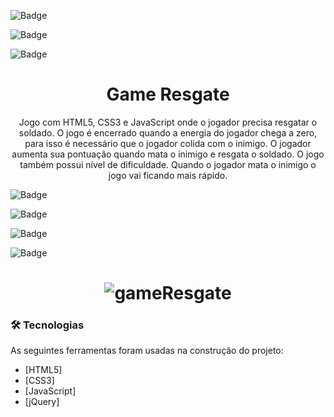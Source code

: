 ![Badge](https://img.shields.io/badge/HTML5-E34F26?style=for-the-badge&logo=html5&logoColor=white")

![Badge](https://img.shields.io/badge/CSS3-1572B6?style=for-the-badge&logo=css3&logoColor=white")

![Badge](https://img.shields.io/badge/JavaScript-323330?style=for-the-badge&logo=javascript&logoColor=F7DF1E")

<h1 align="center">Game Resgate</h1>

<p align="center">Jogo com HTML5, CSS3 e JavaScript onde o jogador precisa resgatar o soldado. O jogo é encerrado quando a energia do jogador chega a zero, para isso é necessário que o jogador colida com o inimigo. O jogador aumenta sua pontuação quando mata o inimigo e resgata o soldado. O jogo também possui nível de dificuldade. Quando o jogador mata o inimigo o jogo vai ficando mais rápido.</p>

![Badge](https://img.shields.io/github/issues/andersonfpv/gameResgate")

![Badge](https://img.shields.io/github/forks/andersonfpv/gameResgate")

![Badge](https://img.shields.io/github/stars/andersonfpv/gameResgate")

![Badge](https://img.shields.io/github/license/andersonfpv/gameResgate")

<h1 align="center">
  <img alt="gameResgate" title="gameResgate" src="./screenshots/gameResgate.gif" />
</h1>

### 🛠 Tecnologias

As seguintes ferramentas foram usadas na construção do projeto:

- [HTML5]
- [CSS3]
- [JavaScript]
- [jQuery]